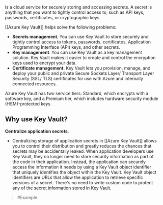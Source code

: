 is a cloud service for securely storing and accessing secrets. A secret is anything that you want to tightly control access to, such as API keys, passwords, certificates, or cryptographic keys.

[[Azure Key Vault]] helps solve the following problems:
- **Secrets management**. You can use Key Vault to store securely and tightly control access to tokens, passwords, certificates, Application Programming Interface (API) keys, and other secrets.
- **Key management**. You can use Key Vault as a key management solution. Key Vault makes it easier to create and control the encryption keys used to encrypt your data.
- **Certificate management**. Key Vault lets you provision, manage, and deploy your public and private Secure Sockets Layer/ Transport Layer Security (SSL/ TLS) certificates for use with Azure and internally connected resources.

Azure Key Vault has two service tiers: Standard, which encrypts with a software key, and a Premium tier, which includes hardware security module (HSM)-protected keys.
## Why use Key Vault?
**Centralize application secrets**. 
- Centralizing storage of application secrets in [[Azure Key Vault]] allows you to control their distribution and greatly reduces the chances that secrets may be accidentally leaked. When application developers use Key Vault, they no longer need to store security information as part of the code in their application. Instead, the application can securely access the information it needs by using a Key Vault object identifier that uniquely identifies the object within the Key Vault. Key Vault object identifiers are URLs that allow the application to retrieve specific versions of a secret. There's no need to write custom code to protect any of the secret information stored in Key Vault.
>	#Example 